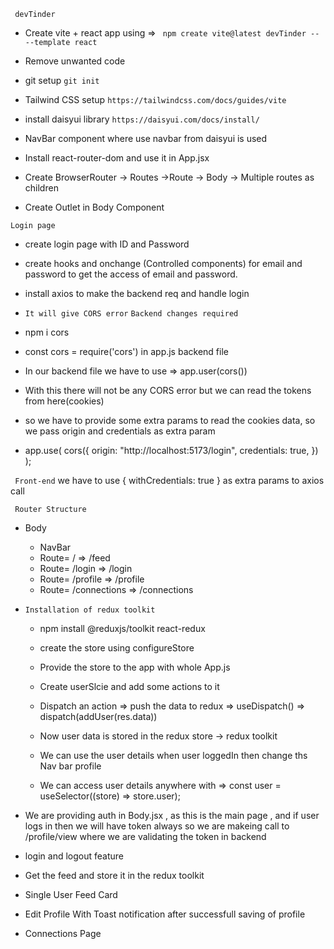 ` devTinder`

- Create vite + react app using =>
  ` npm create vite@latest devTinder -- --template react`

- Remove unwanted code

- git setup
  `git init`

- Tailwind CSS setup
  `https://tailwindcss.com/docs/guides/vite`

- install daisyui library
  `https://daisyui.com/docs/install/`

- NavBar component where use navbar from daisyui is used
- Install react-router-dom and use it in App.jsx
- Create BrowserRouter -> Routes ->Route -> Body -> Multiple routes as children
- Create Outlet in Body Component

`Login page`

- create login page with ID and Password
- create hooks and onchange (Controlled components) for email and password to get the access of email and password.

- install axios to make the backend req and handle login
- `It will give CORS error`
  `Backend changes required`
- npm i cors
- const cors = require('cors') in app.js backend file

- In our backend file we have to use => app.user(cors())

- With this there will not be any CORS error but we can read the tokens from here(cookies)
- so we have to provide some extra params to read the cookies data, so we pass origin and credentials as extra param

- app.use(
  cors({
  origin: "http://localhost:5173/login",
  credentials: true,
  })
  );

` Front-end` we have to use { withCredentials: true } as extra params to axios call

` Router Structure`

- Body

  - NavBar
  - Route= / => /feed
  - Route= /login => /login
  - Route= /profile => /profile
  - Route= /connections => /connections

- `Installation of redux toolkit`

  - npm install @reduxjs/toolkit react-redux
  - create the store using configureStore
  - Provide the store to the app with <Provider store={appStore}>whole App.js</Provider>
  - Create userSlcie and add some actions to it
  - Dispatch an action => push the data to redux => useDispatch() => dispatch(addUser(res.data))
  - Now user data is stored in the redux store -> redux toolkit

  - We can use the user details when user loggedIn then change ths Nav bar profile
  - We can access user details anywhere with => const user = useSelector((store) => store.user);

- We are providing auth in Body.jsx , as this is the main page , and if user logs in then we will have token always so we are makeing call to /profile/view where we are validating the token in backend

- login and logout feature
- Get the feed and store it in the redux toolkit
- Single User Feed Card
- Edit Profile With Toast notification after successfull saving of profile
- Connections Page
